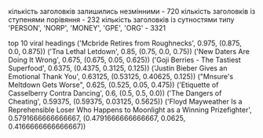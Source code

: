 кількість заголовків залишились незмінними -  720
кількість заголовків із ступенями порівяння -  232
кількість заголовків із сутностями типу 'PERSON', 'NORP', 'MONEY', 'GPE', 'ORG'  -  3321

top 10 viral headings
('Mcbride Retires from Roughnecks', 0.975, (0.875, 0.0, 0.875))
('Tna Lethal Letdown', 0.85, (0.75, 0.0, 0.75))
('New Daters Are Doing It Wrong', 0.675, (0.675, 0.05, 0.625))
('Goji Berries - The Tastiest Superfood', 0.6375, (0.4375, 0.3125, 0.125))
('Justin Bieber Gives an Emotional Thank You', 0.63125, (0.53125, 0.40625, 0.125))
("Mnsure's Meltdown Gets Worse", 0.625, (0.525, 0.05, 0.475))
('Etiquette of Casselberry Contra Dancing', 0.6, (0.5, 0.5, 0.0))
('The Dangers of Cheating', 0.59375, (0.59375, 0.03125, 0.5625))
('Floyd Mayweather Is a Reprehensible Loser Who Happens to Moonlight as a Winning Prizefighter', 0.5791666666666667, (0.4791666666666667, 0.0625, 0.4166666666666667))
